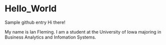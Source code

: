 # Hello_World
Sample github entry
Hi there!

My name is Ian Fleming.  I am a student at the University of Iowa majoring in Business Analytics and Infomation Systems.
